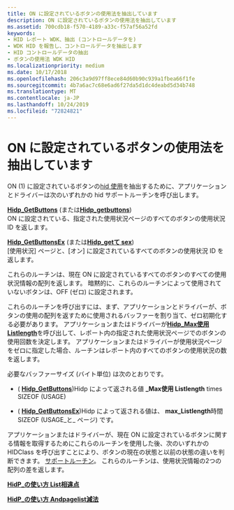 ```yaml
---
title: ON に設定されているボタンの使用法を抽出しています
description: ON に設定されているボタンの使用法を抽出しています
ms.assetid: 700cdb18-f570-4189-a33c-f57af56a52fd
keywords:
- HID レポート WDK、抽出 (コントロールデータを)
- WDK HID を報告し、コントロールデータを抽出します
- HID コントロールデータの抽出
- ボタンの使用法 WDK HID
ms.localizationpriority: medium
ms.date: 10/17/2018
ms.openlocfilehash: 206c3a9d97ff8ece84d60b90c939a1fbea66f1fe
ms.sourcegitcommit: 4b7a6ac7c68e6ad6f27da5d1dc4deabd5d34b748
ms.translationtype: MT
ms.contentlocale: ja-JP
ms.lasthandoff: 10/24/2019
ms.locfileid: "72824821"
---
```

# <a name="extracting-button-usages-that-are-set-to-on"></a>ON に設定されているボタンの使用法を抽出しています





ON (1) に設定されているボタンの[hid 使用](hid-usages.md)を抽出するために、アプリケーションとドライバーは次のいずれかの hid サポートルーチンを呼び出します。

<a href="" id="hidp-getbuttons--or-hidp-getusages-"></a>[**Hidp\_GetButtons**](https://docs.microsoft.com/windows-hardware/drivers/hid/hdpi-h-macros) (または[**Hidp\_getbuttons**](https://docs.microsoft.com/windows-hardware/drivers/ddi/hidpi/nf-hidpi-hidp_getusages))  
ON に設定されている、指定された使用状況ページのすべてのボタンの使用状況 ID を返します。

<a href="" id="hidp-getbuttonsex--or-hidp-getusagesex-"></a>[**Hidp\_GetButtonsEx**](https://docs.microsoft.com/windows-hardware/drivers/hid/hdpi-h-macros) (または[**Hidp\_getて sex**](https://docs.microsoft.com/windows-hardware/drivers/ddi/hidpi/nf-hidpi-hidp_getusagesex))  
[使用状況] ページと、[オン] に設定されているすべてのボタンの使用状況 ID を返します。

これらのルーチンは、現在 ON に設定されているすべてのボタンのすべての使用状況情報の配列を返します。 暗黙的に、これらのルーチンによって使用されていないボタンは、OFF (ゼロ) に設定されます。

これらのルーチンを呼び出すには、まず、アプリケーションとドライバーが、ボタンの使用の配列を返すために使用されるバッファーを割り当て、ゼロ初期化する必要があります。 アプリケーションまたはドライバーが[**Hidp\_Max使用 Listlength**](https://docs.microsoft.com/windows-hardware/drivers/ddi/hidpi/nf-hidpi-hidp_maxusagelistlength)を呼び出して、レポート内の指定された使用状況ページでのボタンの使用回数を決定します。 アプリケーションまたはドライバーが使用状況ページをゼロに指定した場合、ルーチンはレポート内のすべてのボタンの使用状況の数を返します。

必要なバッファーサイズ (バイト単位) は次のとおりです。

-   ( [**Hidp\_GetButtons**](https://docs.microsoft.com/windows-hardware/drivers/hid/hdpi-h-macros))Hidp によって返される値 **\_Max使用 Listlength** times SIZEOF (USAGE)

-   ( [**Hidp\_GetButtonsEx**](https://docs.microsoft.com/windows-hardware/drivers/hid/hdpi-h-macros))Hidp によって返される値は、 **max\_Listlength**時間 SIZEOF (USAGE\_と\_ ページ) です。

アプリケーションまたはドライバーが、現在 ON に設定されているボタンに関する情報を取得するためにこれらのルーチンを使用した後、次のいずれかの HIDClass を呼び出すことにより、ボタンの現在の状態と以前の状態の違いを判断できます。 [サポートルーチン](https://docs.microsoft.com/windows-hardware/drivers/ddi/index)。 これらのルーチンは、使用状況情報の2つの配列の差を返します。

[**HidP\_の使い方 List相違点**](https://docs.microsoft.com/windows-hardware/drivers/ddi/hidpi/nf-hidpi-hidp_usagelistdifference)

[**HidP\_の使い方 Andpagelist減法**](https://docs.microsoft.com/previous-versions/windows/hardware/drivers/ff539824(v=vs.85))

 

 




